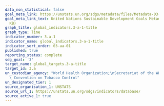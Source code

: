 ```yaml
---
data_non_statistical: false
goal_meta_link: https://unstats.un.org/sdgs/metadata/files/Metadata-03-0a-01.pdf
goal_meta_link_text: United Nations Sustainable Development Goals Metadata (PDF 866
  KB)
graph_title: global_indicators.3-a-1-title
graph_type: line
indicator_number: 3.a.1
indicator_name: global_indicators.3-a-1-title
indicator_sort_order: 03-aa-01
published: true
reporting_status: complete
sdg_goal: '3'
target_name: global_targets.3-a-title
target_id: 3.a
un_custodian_agency: "World Health Organization;\nSecretariat of the WHO Framework\
  \ Convention on Tobacco Control"
un_designated_tier: 1
source_organisation_1: UNSTATS
source_url_1: https://unstats.un.org/sdgs/indicators/database/
source_active_1: true
---
```

